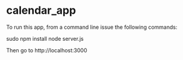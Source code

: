 # calendar_app

To run this app, from a command line issue the following commands:

sudo npm install
node server.js

Then go to http://localhost:3000